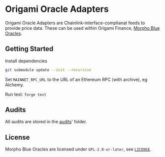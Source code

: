 # Origami Oracle Adapters

Origami Oracle Adapters are Chainlink-interface-complianat feeds to provide price data. These can be used within Origami Finance, [Morpho Blue Oracles](https://github.com/morpho-org/morpho-blue-oracles).

## Getting Started

Install dependencies

```bash
git submodule update --init --recursive
```

Set `MAINNET_RPC_URL` to the URL of an Ethereum RPC (with archive), eg Alchemy.

Run test: `forge test`

## Audits

All audits are stored in the [audits](./audits/)' folder.

## License

Morpho Blue Oracles are licensed under `GPL-2.0-or-later`, see [`LICENSE`](./LICENSE).
